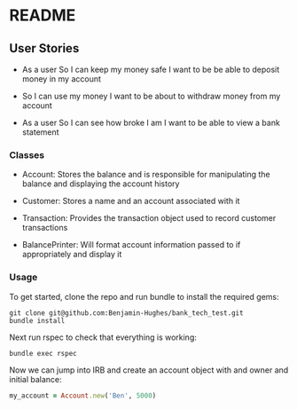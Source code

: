 
# README

## User Stories

- As a user
So I can keep my money safe
I want to be be able to deposit money in my account

- So I can use my money
I want to be about to withdraw money from my account

- As a user
So I can see how broke I am
I want to be able to view a bank statement

### Classes

- Account: Stores the balance and is responsible for manipulating the balance
and displaying the account history

- Customer: Stores a name and an account associated with it

- Transaction: Provides the transaction object used to record customer transactions

- BalancePrinter: Will format account information passed to if appropriately and display it

### Usage

To get started, clone the repo and run bundle to install the required gems:

```
git clone git@github.com:Benjamin-Hughes/bank_tech_test.git
bundle install
```

Next run rspec to check that everything is working:

```
bundle exec rspec
```

Now we can jump into IRB and create an account object with and owner and initial balance:

```ruby
my_account = Account.new('Ben', 5000)
```
